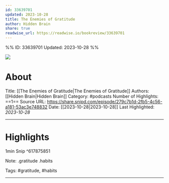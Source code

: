 ```yaml
---
id: 33639701
updated: 2023-10-28
title: The Enemies of Gratitude
author: Hidden Brain
share: true
readwise_url: https://readwise.io/bookreview/33639701
---
```


%%
ID: 33639701
Updated: 2023-10-28
%%

![]( https://wsrv.nl/?url=https%3A%2F%2Fimage.simplecastcdn.com%2Fimages%2F5b7d8c77-15ba-4eff-a999-2e725db21db5%2F5da6be39-fd7a-4d15-80cb-9b518d140957%2F3000x3000%2Fhidden-brain-cover.jpg%3Faid%3Drss_feed&w=100&h=100)

# About
Title: [[The Enemies of Gratitude|The Enemies of Gratitude]]
Authors: [[Hidden Brain|Hidden Brain]]
Category: #podcasts
Number of Highlights: ==1==
Source URL: https://share.snipd.com/episode/279c7b1d-2fb5-4c56-a181-53ac3e748832
Date: [[2023-10-28|2023-10-28]]
Last Highlighted: *2023-10-28*

---

# Highlights

1min Snip ^617875851

Note: .gratitude .habits

Tags: #gratitude, #habits

---
